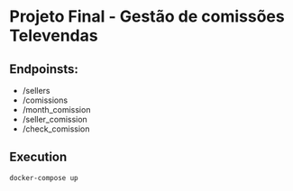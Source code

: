 # Projeto Final - Gestão de comissões Televendas

## Endpoinsts:
 * /sellers
 * /comissions
 * /month_comission
 * /seller_comission
 * /check_comission

 ## Execution
    docker-compose up
